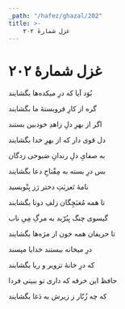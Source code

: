 ```yaml
---
_path: "/hafez/ghazal/202"
title: >-
    غزل شمارهٔ ۲۰۲
---
```

# غزل شمارهٔ ۲۰۲

<div class="b" id="bn1"><div class="m1"><p>بُوَد آیا که درِ میکده‌ها بگشایند</p></div>
<div class="m2"><p>گره از کارِ فروبستهٔ ما بگشایند</p></div></div>
<div class="b" id="bn2"><div class="m1"><p>اگر از بهرِ دلِ زاهدِ خودبین بستند</p></div>
<div class="m2"><p>دل قوی دار که از بهرِ خدا بگشایند</p></div></div>
<div class="b" id="bn3"><div class="m1"><p>به صفایِ دلِ رندانِ صَبوحی زدگان</p></div>
<div class="m2"><p>بس درِ بسته به مِفْتاحِ دعا بگشایند</p></div></div>
<div class="b" id="bn4"><div class="m1"><p>نامهٔ تَعزیَتِ دختر رَز بِنْویسید</p></div>
<div class="m2"><p>تا همه مُغبَچِگان زلفِ دوتا بگشایند</p></div></div>
<div class="b" id="bn5"><div class="m1"><p>گیسوی چنگ بِبُرّید به مرگِ مِیِ ناب</p></div>
<div class="m2"><p>تا حریفان همه خون از مژه‌ها بگشایند</p></div></div>
<div class="b" id="bn6"><div class="m1"><p>درِ میخانه ببستند خدایا مپسند</p></div>
<div class="m2"><p>که درِ خانهٔ تزویر و ریا بگشایند</p></div></div>
<div class="b" id="bn7"><div class="m1"><p>حافظ این خرقه که داری تو ببینی فردا</p></div>
<div class="m2"><p>که چه زُنّار ز زیرش به دَغا بگشایند</p></div></div>
